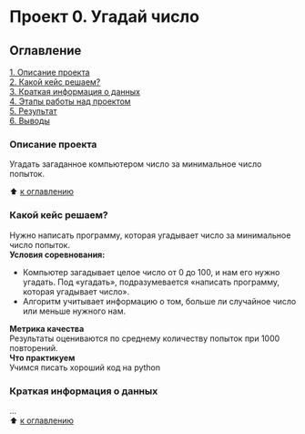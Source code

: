 # Проект 0. Угадай число
## Оглавление
[1. Описание проекта](https://github.com/MarinaThiele/sf_data_science/blob/main/project_0/README.md#0писание-проекта)  
[2. Какой кейс решаем?](https://github.com/MarinaThiele/sf_data_science/blob/main/project_0/README.md#Какой-кейс-решаем)  
[3. Краткая информация о данных](https://github.com/MarinaThiele/sf_data_science/blob/main/project_0/README.md#краткая-информация-о-данных)  
[4. Этапы работы над проектом](https://github.com/MarinaThiele/sf_data_science/blob/main/project_0/README.md#Этапы-работы-над-проектом)   
[5. Результат](https://github.com/MarinaThiele/sf_data_science/blob/main/project_0/README.md#Результат)   
[6. Выводы](https://github.com/MarinaThiele/sf_data_science/blob/main/project_0/README..md#Bыводы)
### Описание проекта
Угадать загаданное компьютером число за минимальное число попыток.

:arrow_up:  [к оглавлению](https://github.com/MarinaThiele/sf_data_science/blob/main/project_0/README.md#0главление)


### Какой кейс решаем?  
Нужно написать программу, которая угадывает число за минимальное число попыток.  
**Условия соревнования:**
- Компьютер загадывает целое число от 0 до 100, и нам его нужно угадать. Под «угадать», подразумевается «написать
программу, которая угадывает число».
- Алгоритм учитывает информацию о том, больше ли случайное число или меньше нужного нам.
   
**Метрика качества**  
Результаты оцениваются по среднему количеству попыток при 1000 повторений.   
**Что практикуем**   
Учимся писать хороший код на python
### Краткая информация о данных
...  
:arrow_up:   [к оглавлению](https://github.com/MarinaThiele/sf_data_science/blob/main/project_0/README.#0главление)
